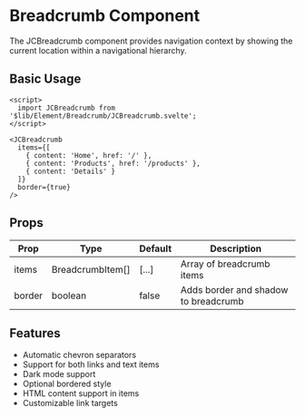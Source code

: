 # Breadcrumb Component

The JCBreadcrumb component provides navigation context by showing the current location within a navigational hierarchy.

## Basic Usage

```svelte
<script>
  import JCBreadcrumb from '$lib/Element/Breadcrumb/JCBreadcrumb.svelte';
</script>

<JCBreadcrumb
  items={[
    { content: 'Home', href: '/' },
    { content: 'Products', href: '/products' },
    { content: 'Details' }
  ]}
  border={true}
/>
```

## Props

| Prop | Type | Default | Description |
|------|------|---------|-------------|
| items | BreadcrumbItem[] | [...] | Array of breadcrumb items |
| border | boolean | false | Adds border and shadow to breadcrumb |

## Features

- Automatic chevron separators
- Support for both links and text items
- Dark mode support
- Optional bordered style
- HTML content support in items
- Customizable link targets
